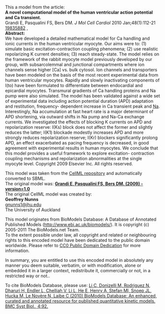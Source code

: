 

This a model from the article:  
**A novel computational model of the human ventricular action potential and Ca transient.**   
Grandi E, Pasqualini FS, Bers DM. _J Mol Cell Cardiol_ 2010 Jan;48(1):112-21
[19835882](http://www.ncbi.nlm.nih.gov/pubmed/19835882) ,  
**Abstract:**   
We have developed a detailed mathematical model for Ca handling and ionic
currents in the human ventricular myocyte. Our aims were to: (1) simulate
basic excitation-contraction coupling phenomena; (2) use realistic
repolarizing K current densities; (3) reach steady-state. The model relies on
the framework of the rabbit myocyte model previously developed by our group,
with subsarcolemmal and junctional compartments where ion channels sense
higher [Ca] vs. bulk cytosol. Ion channels and transporters have been modeled
on the basis of the most recent experimental data from human ventricular
myocytes. Rapidly and slowly inactivating components of I(to) have been
formulated to differentiate between endocardial and epicardial myocytes.
Transmural gradients of Ca handling proteins and Na pump were also simulated.
The model has been validated against a wide set of experimental data including
action potential duration (APD) adaptation and restitution, frequency-
dependent increase in Ca transient peak and [Na](i). Interestingly, Na
accumulation at fast heart rate is a major determinant of APD shortening, via
outward shifts in Na pump and Na-Ca exchange currents. We investigated the
effects of blocking K currents on APD and repolarization reserve: I(Ks) block
does not affect the former and slightly reduces the latter; I(K1) blockade
modestly increases APD and more strongly reduces repolarization reserve; I(Kr)
blockers significantly prolong APD, an effect exacerbated as pacing frequency
is decreased, in good agreement with experimental results in human myocytes.
We conclude that this model provides a useful framework to explore excitation-
contraction coupling mechanisms and repolarization abnormalities at the single
myocyte level. Copyright 2009 Elsevier Inc. All rights reserved.

This model was taken from the [CellML
repository](http://www.cellml.org/models) and automatically converted to SBML.  
The original model was: [ **Grandi E, Pasqualini FS, Bers DM. (2009) -
version=1.0**
](http://models.cellml.org/exposure/04607be1c287225d1fd6cb8a031ee928)  
The original CellML model was created by:  
**Geoffrey Nunns**   
gnunns1@jhu.edu  
The University of Auckland  

This model originates from BioModels Database: A Database of Annotated
Published Models (http://www.ebi.ac.uk/biomodels/). It is copyright (c)
2005-2011 The BioModels.net Team.  
To the extent possible under law, all copyright and related or neighbouring
rights to this encoded model have been dedicated to the public domain
worldwide. Please refer to [CC0 Public Domain
Dedication](http://creativecommons.org/publicdomain/zero/1.0/) for more
information.

In summary, you are entitled to use this encoded model in absolutely any
manner you deem suitable, verbatim, or with modification, alone or embedded it
in a larger context, redistribute it, commercially or not, in a restricted way
or not..  
  
To cite BioModels Database, please use: [Li C, Donizelli M, Rodriguez N,
Dharuri H, Endler L, Chelliah V, Li L, He E, Henry A, Stefan MI, Snoep JL,
Hucka M, Le Novère N, Laibe C (2010) BioModels Database: An enhanced, curated
and annotated resource for published quantitative kinetic models. BMC Syst
Biol., 4:92.](http://www.ncbi.nlm.nih.gov/pubmed/20587024)

